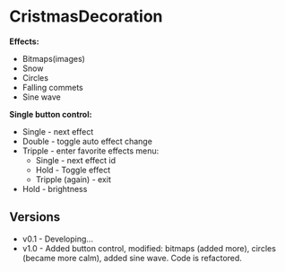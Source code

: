# CristmasDecoration 
**Effects:**
- Bitmaps(images)
- Snow
- Circles
- Falling commets
- Sine wave

**Single button control:**
- Single - next effect
- Double - toggle auto effect change
- Tripple - enter favorite effects menu:
  - Single - next effect id
  - Hold - Toggle effect
  - Tripple (again) - exit
- Hold - brightness  


<a id="versions"></a>
## Versions
- v0.1 - Developing...
- v1.0 - Added button control, modified: bitmaps (added more), circles (became more calm), added sine wave. Code is refactored.
